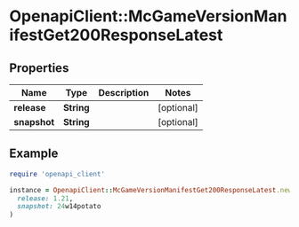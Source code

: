 # OpenapiClient::McGameVersionManifestGet200ResponseLatest

## Properties

| Name | Type | Description | Notes |
| ---- | ---- | ----------- | ----- |
| **release** | **String** |  | [optional] |
| **snapshot** | **String** |  | [optional] |

## Example

```ruby
require 'openapi_client'

instance = OpenapiClient::McGameVersionManifestGet200ResponseLatest.new(
  release: 1.21,
  snapshot: 24w14potato
)
```

